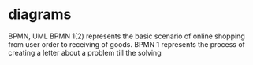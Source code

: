 # diagrams
BPMN, UML
BPMN 1(2) represents the basic scenario of online shopping from user order to receiving of goods.
BPMN 1 represents the process of creating a letter about a problem till the solving

